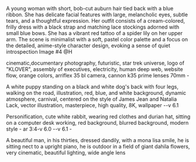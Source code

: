 A young woman with short,
bob-cut auburn hair tied back with a blue ribbon.
She has delicate facial features with large,
melancholic eyes,
subtle tears, and a thoughtful expression.
Her outfit consists of a cream-colored,
frilly dress with a black strap and matching lace stockings adorned with small blue bows.
She has a vibrant red tattoo of a spider lily on her upper arm.
The scene is minimalist with a soft,
pastel color palette and a focus on the detailed,
anime-style character design, evoking a sense of quiet introspection
Image #4 @H


cinematic,documentary photography,
 futuristic,
  star trek universe,
   logo of "KLOVER", assembly of executives,
    electricity,
     human deep web,
     website flow, orange colors, 
     arriflex 35 bl camera,
     cannon k35 prime lenses 70mm -
     
A white puppy standing on a black and white dog's back with four legs, 
walking on the road, illustration, 
red, blue, 
and white background, 
dynamic atmosphere, 
carnival, 
centered on the style of James Jean and Natalia Lack, 
vector illustration, 
masterpiece, 
high quality, 
8K, 
wallpaper --v 6.1

Personification, 
cute white rabbit, 
wearing red clothes and durian hat, 
sitting on a computer desk working, red background, blurred background, modern style - ar 3:4-v 6.0 --v 6.1 -

A beautiful man, in his thirties, 
dressed dandily, 
with a mona lisa smile, 
he is sitting nect to a upright piano, 
he is outdoor in a field of giant dahila flowers, 
very cinematic, 
beautiful lighting, 
wide angle lens
